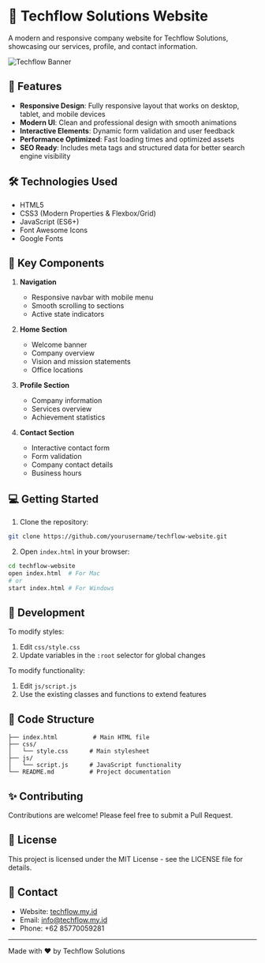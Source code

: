 # 🚀 Techflow Solutions Website

A modern and responsive company website for Techflow Solutions, showcasing our services, profile, and contact information.

![Techflow Banner](path-to-banner-image.png)

## 🌟 Features

- **Responsive Design**: Fully responsive layout that works on desktop, tablet, and mobile devices
- **Modern UI**: Clean and professional design with smooth animations
- **Interactive Elements**: Dynamic form validation and user feedback
- **Performance Optimized**: Fast loading times and optimized assets
- **SEO Ready**: Includes meta tags and structured data for better search engine visibility

## 🛠️ Technologies Used

- HTML5
- CSS3 (Modern Properties & Flexbox/Grid)
- JavaScript (ES6+)
- Font Awesome Icons
- Google Fonts

## 📱 Key Components

1. **Navigation**
   - Responsive navbar with mobile menu
   - Smooth scrolling to sections
   - Active state indicators

2. **Home Section**
   - Welcome banner
   - Company overview
   - Vision and mission statements
   - Office locations

3. **Profile Section**
   - Company information
   - Services overview
   - Achievement statistics

4. **Contact Section**
   - Interactive contact form
   - Form validation
   - Company contact details
   - Business hours

## 💻 Getting Started

1. Clone the repository:
```bash
git clone https://github.com/yourusername/techflow-website.git
```

2. Open `index.html` in your browser:
```bash
cd techflow-website
open index.html  # For Mac
# or
start index.html # For Windows
```

## 🔧 Development

To modify styles:
1. Edit `css/style.css`
2. Update variables in the `:root` selector for global changes

To modify functionality:
1. Edit `js/script.js`
2. Use the existing classes and functions to extend features

## 📝 Code Structure

```
├── index.html          # Main HTML file
├── css/
│   └── style.css      # Main stylesheet
├── js/
│   └── script.js      # JavaScript functionality
└── README.md          # Project documentation
```

## ✨ Contributing

Contributions are welcome! Please feel free to submit a Pull Request.

## 📄 License

This project is licensed under the MIT License - see the LICENSE file for details.

## 👥 Contact

- Website: [techflow.my.id](https://techflow.my.id)
- Email: info@techflow.my.id
- Phone: +62 85770059281

---
Made with ❤️ by Techflow Solutions
